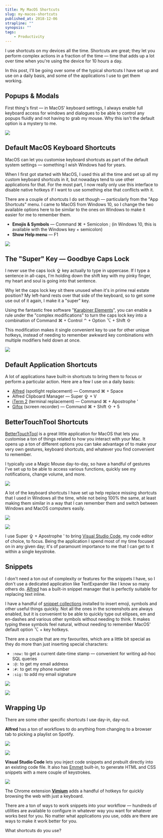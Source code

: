```yaml
---
title: My MacOS Shortcuts
slug: my-macos-shortcuts
published_at: 2018-12-06
strapline: ""
synopsis: ""
tags:
    - Productivity
---
```


I use shortcuts on my devices all the time. Shortcuts are great; they let you perform complex actions in a fraction of the time — time that adds up a lot over time when you're using the device for 10 hours a day.

In this post, I'll be going over some of the typical shortcuts I have set up and use on a daily basis, and some of the applications I use to get them working.

## Popups & Modals

First thing's first — in MacOS' keyboard settings, I always enable full keyboard access for windows and dialogues to be able to control any popups fluidly and not having to grab my mouse. Why this isn't the default option is a mystery to me.

![](https://res.cloudinary.com/liam/image/upload/v1560626073/liamhammett.com/popups-and-modals.png)

## Default MacOS Keyboard Shortcuts

MacOS can let you customise keyboard shortcuts as part of the default system settings — something I wish Windows had for years.

When I first got started with MacOS, I used this all the time and set up all my custom keyboard shortcuts in it, but nowadays tend to use other applications for that. For the most part, I now really only use this interface to disable native hotkeys if I want to use something else that conflicts with it.

There are a couple of shortcuts I do set though — particularly from the "App Shortcuts" menu. I came to MacOS from Windows 10, so I change the two available options here to be similar to the ones on Windows to make it easier for me to remember them.

- **Emojis & Symbols** — Command ⌘ + Semicolon ; (in Windows 10, this is available with the Windows key + semicolon)
- **Show Help menu** — F1

![](https://res.cloudinary.com/liam/image/upload/v1560626073/liamhammett.com/macos-keyboard-shortcuts.png)

## The "Super" Key — Goodbye Caps Lock

I never use the caps lock ⇪ key actually to type in uppercase. If I type a sentence in all-caps, I'm holding down the shift key with my pinky finger, my heart and soul is going into that sentence.

Why let the caps lock key sit there unused when it's in prime real estate position? My left-hand rests over that side of the keyboard, so to get some use out of it again, I make it a "super" key.

Using the fantastic free software "[Karabiner Elements](https://pqrs.org/osx/karabiner/)", you can enable a rule under the "complex modifications" to turn the caps lock key into a combination of Command ⌘ + Control ⌃ + Option ⌥ + Shift ⇧

This modification makes it single convenient key to use for other unique hotkeys, instead of needing to remember awkward key combinations with multiple modifiers held down at once.

![](https://res.cloudinary.com/liam/image/upload/v1560626073/liamhammett.com/super-key.png)

## Default Application Shortcuts

A lot of applications have built-in shortcuts to bring them to focus or perform a particular action. Here are a few I use on a daily basis:

- [Alfred](https://www.alfredapp.com/) (spotlight replacement) — Command ⌘ + Space
- Alfred Clipboard Manager — Super ⇪ + V
- [iTerm 2](https://www.iterm2.com/) (terminal replacement) — Command ⌘ + Apostrophe '
- [Gifox](https://gifox.io/) (screen recorder) — Command ⌘ + Shift ⇧ + 5

## BetterTouchTool Shortcuts

[BetterTouchTool](https://folivora.ai/) is a great little application for MacOS that lets you customise a ton of things related to how you interact with your Mac. It opens up a ton of different options you can take advantage of to make your very own gestures, keyboard shortcuts, and whatever you find convenient to remember.

I typically use a Magic Mouse day-to-day, so have a handful of gestures I've set up to be able to access various functions, quickly see my notifications, change volume, and more.

![](https://res.cloudinary.com/liam/image/upload/v1560626073/liamhammett.com/btt-magic-mouse.png)

A lot of the keyboard shortcuts I have set up help replace missing shortcuts that I used in Windows all the time, while not being 100% the same, at least making them similar in a way that I can remember them and switch between Windows and MacOS computers easily.

![](https://res.cloudinary.com/liam/image/upload/v1560626073/liamhammett.com/btt-keyboard.png)

![](https://res.cloudinary.com/liam/image/upload/v1560626073/liamhammett.com/btt-keyboard-chrome.png)

I use Super ⇪ + Apostrophe ' to bring [Visual Studio Code](https://code.visualstudio.com/), my code editor of choice, to focus. Being the application I spend most of my time focused on in any given day; it's of paramount importance to me that I can get to it within a single keystroke.

## Snippets

I don't need a ton out of complexity or features for the snippets I have, so I don't use a dedicated application like TextExpander like I know so many others do. [Alfred](https://www.alfredapp.com/) has a built-in snippet manager that is perfectly suitable for replacing text inline.

I have a handful of [snippet collections](https://www.alfredapp.com/extras/snippets/) installed to insert emoji, symbols and other useful things quickly. Not all the ones in the screenshots are always enabled, but it is convenient to be able to quickly type out ellipses, em and en-dashes and various other symbols without needing to think. It makes typing these symbols feel natural, without needing to remember MacOS' default option ⌥ + key hotkeys.

There are a couple that are my favourites, which are a little bit special as they do more than just inserting special characters:

- `:now:` to get a current date-time stamp — convenient for writing ad-hoc SQL queries
- `:@:` to get my email address
- `:#:` to get my phone number
- `:sig:` to add my email signature

![](https://res.cloudinary.com/liam/image/upload/v1560626073/liamhammett.com/snippets-1.png)

![](https://res.cloudinary.com/liam/image/upload/v1560626073/liamhammett.com/snippets-2.png)

## Wrapping Up

There are some other specific shortcuts I use day-in, day-out.

**Alfred** has a ton of workflows to do anything from changing to a browser tab to picking a playlist on Spotify.

![](https://res.cloudinary.com/liam/image/upload/v1560626073/liamhammett.com/alfred-tabs.png)

![](https://res.cloudinary.com/liam/image/upload/v1560626073/liamhammett.com/alfred-spotify.png)

**Visual Studio Code** lets you inject code snippets and prebuilt directly into an existing code file. It also has [Emmet](https://emmet.io/) built-in, to generate HTML and CSS snippets with a mere couple of keystrokes.

![](https://res.cloudinary.com/liam/image/upload/v1560626073/liamhammett.com/vscode-shortcuts.png)

The Chrome extension [**Vimium**](https://vimium.github.io/) adds a handful of hotkeys for quickly browsing the web with just a keyboard.

There are a ton of ways to work snippets into your workflow — hundreds of utilities are available to configure in whatever way you want for whatever works best for you. No matter what applications you use, odds are there are ways to make it work better for you.

What shortcuts do you use?
